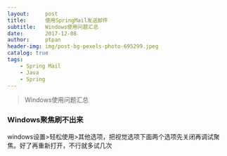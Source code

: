 ```yaml
---
layout:     post
title:      使用SpringMail发送邮件
subtitle:   Windows使用问题汇总
date:       2017-12-08
author:     ptpan
header-img: img/post-bg-pexels-photo-695299.jpeg
catalog: true
tags:
    - Spring Mail
    - Java
    - Spring
---
```


>
> Windows使用问题汇总

### Windows聚焦刷不出来
windows设置>轻松使用>其他选项，把视觉选项下面两个选项先关闭再调试聚焦。好了再重新打开，不行就多试几次
